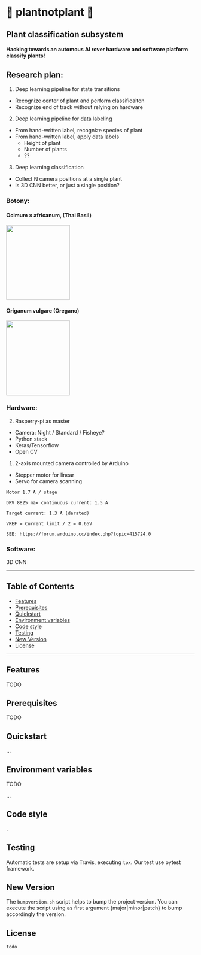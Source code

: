 <!---
[![banner](https://raw.githubusercontent.com/link.png)](https://link.com)
--->

# 🌱  plantnotplant 🍂 
## Plant classification subsystem

#### Hacking towards an automous AI rover hardware and software platform classify plants!

<!---
>    [org](https://link.com) (add n2 link)
--->


<!---
TODO Change this to match the repo name and testing environments
[![Travis (.com)](https://img.shields.io/travis/com/link.svg)](https://travis-ci.com/orglink)
[![Codacy coverage](https://img.shields.io/codacy/coverage/link.svg)](https://app.codacy.com/project/orglink)
[![PyPI](https://img.shields.io/pypi/v/link.svg)](https://pypi.org/project/orglink/)
[![GitHub contributors](https://img.shields.io/github/contributors/link.svg)](https://github.com/oceanprotocol/orglink/contributors)
--->

## Research plan:

1) Deep learning pipeline for state transitions
  - Recognize center of plant and perform classificaiton
  - Recognize end of track without relying on hardware
2) Deep learning pipeline for data labeling
  - From hand-written label, recognize species of plant
  - From hand-written label, apply data labels 
     - Height of plant
     - Number of plants
     - ?? 
3) Deep learning classification
  - Collect N camera positions at a single plant
  - Is 3D CNN better, or just a single position? 

### Botony: 
#### Ocimum × africanum, (Thai Basil)
<img src="https://upload.wikimedia.org/wikipedia/commons/thumb/9/97/Kemangi.jpg/450px-Kemangi.jpg" height="200" width="170">

#### Origanum vulgare (Oregano)
<img src="https://upload.wikimedia.org/wikipedia/commons/thumb/5/51/Dobromysl_obecn%C3%A1.jpg/675px-Dobromysl_obecn%C3%A1.jpg" height="200" width="170">

### Hardware:
2) Rasperry-pi as master
  - Camera: Night / Standard / Fisheye?
  - Python stack
  - Keras/Tensorflow
  - Open CV
  
1) 2-axis mounted camera controlled by Arduino
  - Stepper motor for linear
  - Servo for camera scanning

```
Motor 1.7 A / stage

DRV 8825 max continuous current: 1.5 A

Target current: 1.3 A (derated)

VREF = Current limit / 2 = 0.65V

SEE: https://forum.arduino.cc/index.php?topic=415724.0
```


### Software:
3D CNN

---

## Table of Contents

  - [Features](#features)
  - [Prerequisites](#prerequisites)
  - [Quickstart](#quickstart)
  - [Environment variables](#environment-variables)
  - [Code style](#code-style)
  - [Testing](#testing)
  - [New Version](#new-version)
  - [License](#license)

---


## Features

TODO

## Prerequisites

TODO


## Quickstart

...


## Environment variables

TODO


...

## Code style

.
​    
## Testing

Automatic tests are setup via Travis, executing `tox`.
Our test use pytest framework.

## New Version

The `bumpversion.sh` script helps to bump the project version. You can execute the script using as first argument {major|minor|patch} to bump accordingly the version.

## License

```
todo

```
